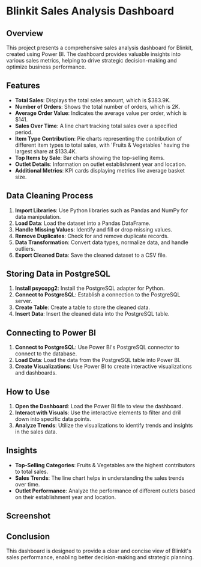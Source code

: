 # Blinkit Sales Analysis Dashboard

## Overview
This project presents a comprehensive sales analysis dashboard for Blinkit, created using Power BI. The dashboard provides valuable insights into various sales metrics, helping to drive strategic decision-making and optimize business performance.

## Features
- **Total Sales**: Displays the total sales amount, which is $383.9K.
- **Number of Orders**: Shows the total number of orders, which is 2K.
- **Average Order Value**: Indicates the average value per order, which is $141.
- **Sales Over Time**: A line chart tracking total sales over a specified period.
- **Item Type Contribution**: Pie charts representing the contribution of different item types to total sales, with 'Fruits & Vegetables' having the largest share at $133.4K.
- **Top Items by Sale**: Bar charts showing the top-selling items.
- **Outlet Details**: Information on outlet establishment year and location.
- **Additional Metrics**: KPI cards displaying metrics like average basket size.

## Data Cleaning Process
1. **Import Libraries**: Use Python libraries such as Pandas and NumPy for data manipulation.
2. **Load Data**: Load the dataset into a Pandas DataFrame.
3. **Handle Missing Values**: Identify and fill or drop missing values.
4. **Remove Duplicates**: Check for and remove duplicate records.
5. **Data Transformation**: Convert data types, normalize data, and handle outliers.
6. **Export Cleaned Data**: Save the cleaned dataset to a CSV file.

## Storing Data in PostgreSQL
1. **Install psycopg2**: Install the PostgreSQL adapter for Python.
2. **Connect to PostgreSQL**: Establish a connection to the PostgreSQL server.
3. **Create Table**: Create a table to store the cleaned data.
4. **Insert Data**: Insert the cleaned data into the PostgreSQL table.

## Connecting to Power BI
1. **Connect to PostgreSQL**: Use Power BI's PostgreSQL connector to connect to the database.
2. **Load Data**: Load the data from the PostgreSQL table into Power BI.
3. **Create Visualizations**: Use Power BI to create interactive visualizations and dashboards.

## How to Use
1. **Open the Dashboard**: Load the Power BI file to view the dashboard.
2. **Interact with Visuals**: Use the interactive elements to filter and drill down into specific data points.
3. **Analyze Trends**: Utilize the visualizations to identify trends and insights in the sales data.

## Insights
- **Top-Selling Categories**: Fruits & Vegetables are the highest contributors to total sales.
- **Sales Trends**: The line chart helps in understanding the sales trends over time.
- **Outlet Performance**: Analyze the performance of different outlets based on their establishment year and location.

## Screenshot


## Conclusion
This dashboard is designed to provide a clear and concise view of Blinkit's sales performance, enabling better decision-making and strategic planning.
